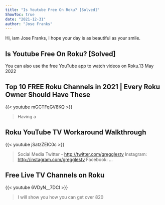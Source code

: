 ```yaml
---
title: "Is Youtube Free On Roku? [Solved]"
ShowToc: true 
date: "2021-12-31"
author: "Jose Franks" 
---
```


Hi, iam Jose Franks, I hope your day is as beautiful as your smile.
## Is Youtube Free On Roku? [Solved]
You can also use the free YouTube app to watch videos on Roku.13 May 2022

## Top 10 FREE Roku Channels in 2021 | Every Roku Owner Should Have These
{{< youtube mGCTFqGV8KQ >}}
>Having a 

## Roku YouTube TV Workaround Walkthrough
{{< youtube jSatzZEIC0c >}}
>Social Media Twitter - http://twitter.com/gregglestv Instagram: http://instagram.com/gregglestv Facebook: ...

## Free Live TV Channels on Roku
{{< youtube 6VDyN__7DCI >}}
>I will show you how you can get over 820 


